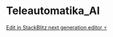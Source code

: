 # Teleautomatika_AI

[Edit in StackBlitz next generation editor ⚡️](https://stackblitz.com/~/github.com/teleautomatika/Teleautomatika_AI)